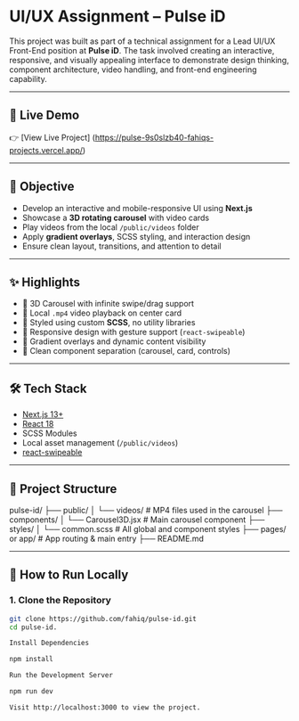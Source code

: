 # UI/UX Assignment – Pulse iD

This project was built as part of a technical assignment for a Lead UI/UX Front-End position at **Pulse iD**. The task involved creating an interactive, responsive, and visually appealing interface to demonstrate design thinking, component architecture, video handling, and front-end engineering capability.

---

## 🚀 Live Demo

👉 [View Live Project]
(https://pulse-9s0slzb40-fahiqs-projects.vercel.app/)

---

## 📌 Objective

- Develop an interactive and mobile-responsive UI using **Next.js**
- Showcase a **3D rotating carousel** with video cards
- Play videos from the local `/public/videos` folder
- Apply **gradient overlays**, SCSS styling, and interaction design
- Ensure clean layout, transitions, and attention to detail

---

## ✨ Highlights

- 🔁 3D Carousel with infinite swipe/drag support
- 🎥 Local `.mp4` video playback on center card
- 💅 Styled using custom **SCSS**, no utility libraries
- 📱 Responsive design with gesture support (`react-swipeable`)
- 🎨 Gradient overlays and dynamic content visibility
- 🧠 Clean component separation (carousel, card, controls)

---

## 🛠 Tech Stack

- [Next.js 13+](https://nextjs.org/)
- [React 18](https://react.dev/)
- SCSS Modules
- Local asset management (`/public/videos`)
- [react-swipeable](https://www.npmjs.com/package/react-swipeable)

---

## 📂 Project Structure

pulse-id/
├── public/
│ └── videos/ # MP4 files used in the carousel
├── components/
│ └── Carousel3D.jsx # Main carousel component
├── styles/
│ └── common.scss # All global and component styles
├── pages/ or app/ # App routing & main entry
├── README.md



---

## 🧪 How to Run Locally

### 1. Clone the Repository

```bash
git clone https://github.com/fahiq/pulse-id.git
cd pulse-id.

Install Dependencies

npm install

Run the Development Server

npm run dev

Visit http://localhost:3000 to view the project.
